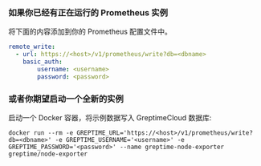 
### 如果你已经有正在运行的 Prometheus 实例

将下面的内容添加到你的 Prometheus 配置文件中。

```yaml
remote_write:
  - url: https://<host>/v1/prometheus/write?db=<dbname>
    basic_auth:
        username: <username>
        password: <password>
```

### 或者你期望启动一个全新的实例

启动一个 Docker 容器，将示例数据写入 GreptimeCloud 数据库:

```shell
docker run --rm -e GREPTIME_URL='https://<host>/v1/prometheus/write?db=<dbname>' -e GREPTIME_USERNAME='<username>' -e GREPTIME_PASSWORD='<password>' --name greptime-node-exporter greptime/node-exporter
```
